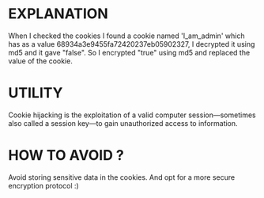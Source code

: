 # EXPLANATION

When I checked the cookies I found a cookie named 'I_am_admin' which has as a value 68934a3e9455fa72420237eb05902327, I decrypted it using md5 and it gave "false".
So I encrypted "true" using md5 and replaced the value of the cookie.

# UTILITY

Cookie hijacking is the exploitation of a valid computer session—sometimes also called a session key—to gain unauthorized access to information.

# HOW TO AVOID ?

Avoid storing sensitive data in the cookies. And opt for a more secure encryption protocol :)